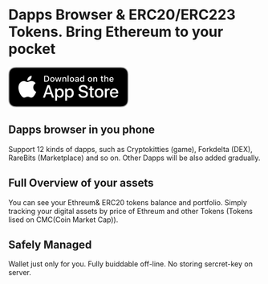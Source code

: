 # Dapps Browser & ERC20/ERC223 Tokens. Bring Ethereum to your pocket

[![applestore](/images/applestore.svg)](https://itunes.apple.com/app/id1288636393/)

## Dapps browser in you phone

Support 12 kinds of dapps,  such as Cryptokitties (game), Forkdelta (DEX),  RareBits (Marketplace) and so on. Other Dapps will be also added gradually.

## Full Overview of your assets

You can see your Ethreum& ERC20 tokens balance and portfolio.
Simply tracking your digital assets by price of Ethreum and other Tokens (Tokens lised on CMC(Coin Market Cap)).

## Safely Managed

Wallet just only for you.
Fully buiddable off-line.
No storing sercret-key on server.
